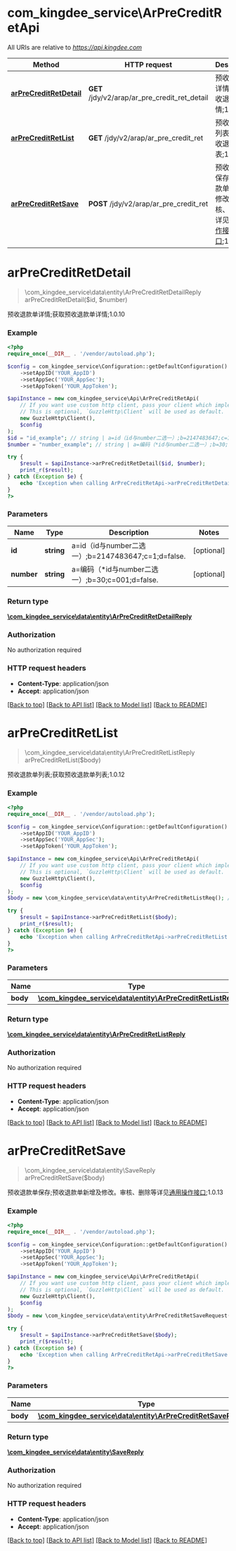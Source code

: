 # com_kingdee_service\ArPreCreditRetApi

All URIs are relative to *https://api.kingdee.com*

Method | HTTP request | Description
------------- | ------------- | -------------
[**arPreCreditRetDetail**](ArPreCreditRetApi.md#arPreCreditRetDetail) | **GET** /jdy/v2/arap/ar_pre_credit_ret_detail | 预收退款单详情;获取预收退款单详情;1.0.10
[**arPreCreditRetList**](ArPreCreditRetApi.md#arPreCreditRetList) | **GET** /jdy/v2/arap/ar_pre_credit_ret | 预收退款单列表;获取预收退款单列表;1.0.12
[**arPreCreditRetSave**](ArPreCreditRetApi.md#arPreCreditRetSave) | **POST** /jdy/v2/arap/ar_pre_credit_ret | 预收退款单保存;预收退款单新增及修改。审核、删除等详见[通用操作接口](https://open.jdy.com/#/files/api/detail?index&#x3D;2&amp;categrayId&#x3D;3cc8ee9a663e11eda5c84b5d383a2b93&amp;id&#x3D;9e804b8c712511eda0b39f724d124b07);1.0.13


# **arPreCreditRetDetail**
> \com_kingdee_service\data\entity\ArPreCreditRetDetailReply arPreCreditRetDetail($id, $number)

预收退款单详情;获取预收退款单详情;1.0.10

### Example
```php
<?php
require_once(__DIR__ . '/vendor/autoload.php');

$config = com_kingdee_service\Configuration::getDefaultConfiguration()
    ->setAppID('YOUR_AppID')
    ->setAppSec('YOUR_AppSec');
    ->setAppToken('YOUR_AppToken');

$apiInstance = new com_kingdee_service\Api\ArPreCreditRetApi(
    // If you want use custom http client, pass your client which implements `GuzzleHttp\ClientInterface`.
    // This is optional, `GuzzleHttp\Client` will be used as default.
    new GuzzleHttp\Client(),
    $config
);
$id = "id_example"; // string | a=id（id与number二选一）;b=2147483647;c=1;d=false.
$number = "number_example"; // string | a=编码（*id与number二选一）;b=30;c=001;d=false.

try {
    $result = $apiInstance->arPreCreditRetDetail($id, $number);
    print_r($result);
} catch (Exception $e) {
    echo 'Exception when calling ArPreCreditRetApi->arPreCreditRetDetail: ', $e->getMessage(), PHP_EOL;
}
?>
```

### Parameters

Name | Type | Description  | Notes
------------- | ------------- | ------------- | -------------
 **id** | **string**| a&#x3D;id（id与number二选一）;b&#x3D;2147483647;c&#x3D;1;d&#x3D;false. | [optional]
 **number** | **string**| a&#x3D;编码（*id与number二选一）;b&#x3D;30;c&#x3D;001;d&#x3D;false. | [optional]

### Return type

[**\com_kingdee_service\data\entity\ArPreCreditRetDetailReply**](../Model/ArPreCreditRetDetailReply.md)

### Authorization

No authorization required

### HTTP request headers

 - **Content-Type**: application/json
 - **Accept**: application/json

[[Back to top]](#) [[Back to API list]](../../README.md#documentation-for-api-endpoints) [[Back to Model list]](../../README.md#documentation-for-models) [[Back to README]](../../README.md)

# **arPreCreditRetList**
> \com_kingdee_service\data\entity\ArPreCreditRetListReply arPreCreditRetList($body)

预收退款单列表;获取预收退款单列表;1.0.12

### Example
```php
<?php
require_once(__DIR__ . '/vendor/autoload.php');

$config = com_kingdee_service\Configuration::getDefaultConfiguration()
    ->setAppID('YOUR_AppID')
    ->setAppSec('YOUR_AppSec');
    ->setAppToken('YOUR_AppToken');

$apiInstance = new com_kingdee_service\Api\ArPreCreditRetApi(
    // If you want use custom http client, pass your client which implements `GuzzleHttp\ClientInterface`.
    // This is optional, `GuzzleHttp\Client` will be used as default.
    new GuzzleHttp\Client(),
    $config
);
$body = new \com_kingdee_service\data\entity\ArPreCreditRetListReq(); // \com_kingdee_service\data\entity\ArPreCreditRetListReq | 

try {
    $result = $apiInstance->arPreCreditRetList($body);
    print_r($result);
} catch (Exception $e) {
    echo 'Exception when calling ArPreCreditRetApi->arPreCreditRetList: ', $e->getMessage(), PHP_EOL;
}
?>
```

### Parameters

Name | Type | Description  | Notes
------------- | ------------- | ------------- | -------------
 **body** | [**\com_kingdee_service\data\entity\ArPreCreditRetListReq**](../Model/ArPreCreditRetListReq.md)|  | [optional]

### Return type

[**\com_kingdee_service\data\entity\ArPreCreditRetListReply**](../Model/ArPreCreditRetListReply.md)

### Authorization

No authorization required

### HTTP request headers

 - **Content-Type**: application/json
 - **Accept**: application/json

[[Back to top]](#) [[Back to API list]](../../README.md#documentation-for-api-endpoints) [[Back to Model list]](../../README.md#documentation-for-models) [[Back to README]](../../README.md)

# **arPreCreditRetSave**
> \com_kingdee_service\data\entity\SaveReply arPreCreditRetSave($body)

预收退款单保存;预收退款单新增及修改。审核、删除等详见[通用操作接口](https://open.jdy.com/#/files/api/detail?index=2&categrayId=3cc8ee9a663e11eda5c84b5d383a2b93&id=9e804b8c712511eda0b39f724d124b07);1.0.13

### Example
```php
<?php
require_once(__DIR__ . '/vendor/autoload.php');

$config = com_kingdee_service\Configuration::getDefaultConfiguration()
    ->setAppID('YOUR_AppID')
    ->setAppSec('YOUR_AppSec');
    ->setAppToken('YOUR_AppToken');

$apiInstance = new com_kingdee_service\Api\ArPreCreditRetApi(
    // If you want use custom http client, pass your client which implements `GuzzleHttp\ClientInterface`.
    // This is optional, `GuzzleHttp\Client` will be used as default.
    new GuzzleHttp\Client(),
    $config
);
$body = new \com_kingdee_service\data\entity\ArPreCreditRetSaveRequest(); // \com_kingdee_service\data\entity\ArPreCreditRetSaveRequest | 

try {
    $result = $apiInstance->arPreCreditRetSave($body);
    print_r($result);
} catch (Exception $e) {
    echo 'Exception when calling ArPreCreditRetApi->arPreCreditRetSave: ', $e->getMessage(), PHP_EOL;
}
?>
```

### Parameters

Name | Type | Description  | Notes
------------- | ------------- | ------------- | -------------
 **body** | [**\com_kingdee_service\data\entity\ArPreCreditRetSaveRequest**](../Model/ArPreCreditRetSaveRequest.md)|  |

### Return type

[**\com_kingdee_service\data\entity\SaveReply**](../Model/SaveReply.md)

### Authorization

No authorization required

### HTTP request headers

 - **Content-Type**: application/json
 - **Accept**: application/json

[[Back to top]](#) [[Back to API list]](../../README.md#documentation-for-api-endpoints) [[Back to Model list]](../../README.md#documentation-for-models) [[Back to README]](../../README.md)

